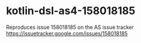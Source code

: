 # kotlin-dsl-as4-158018185
Reproduces issue 158018185 on the AS issue tracker
https://issuetracker.google.com/issues/158018185
